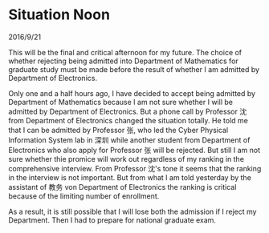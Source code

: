 ﻿# Situation Noon
2016/9/21

This will be the final and critical afternoon for my future. The choice of whether rejecting being admitted into Department of Mathematics for graduate study must be made before the result of whether I am admitted by Department of Electronics.

Only one and a half hours ago, I have decided to accept being admitted by Department of Mathematics because I am not sure whether I will be admitted by Department of Electronics. But a phone call by Professor 沈 from Department of Electronics changed the situation totally. He told me that I can be admitted by Professor 张, who led the Cyber Physical Information System lab in 深圳 while another student from Department of Electronics who also apply for Professor 张 will be rejected. But still I am not sure whether thie promice will work out regardless of my ranking in the comprehensive interview. From Professor 沈's tone it seems that the ranking in the interview is not important. But from what I am told yesterday by the assistant of 教务 von Department of Electronics the ranking is critical because of the limiting number of enrollment.

As a result, it is still possible that I will lose both the admission if I reject my Department. Then I had to prepare for national graduate exam. 